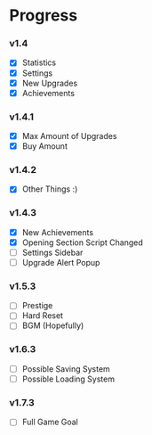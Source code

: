 # Progress
### v1.4
- [x] Statistics
- [x] Settings
- [x] New Upgrades
- [x] Achievements

### v1.4.1
- [x] Max Amount of Upgrades
- [x] Buy Amount

### v1.4.2
- [x] Other Things :)

### v1.4.3
- [x] New Achievements
- [x] Opening Section Script Changed
- [ ] Settings Sidebar
- [ ] Upgrade Alert Popup

### v1.5.3
- [ ] Prestige
- [ ] Hard Reset
- [ ] BGM (Hopefully)

### v1.6.3
- [ ] Possible Saving System
- [ ] Possible Loading System

### v1.7.3
- [ ] Full Game Goal
